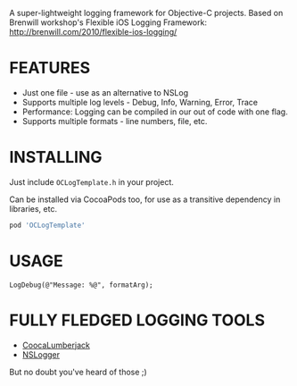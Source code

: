 A super-lightweight logging framework for Objective-C projects. Based on Brenwill workshop's Flexible iOS Logging Framework: http://brenwill.com/2010/flexible-ios-logging/ 

# FEATURES

* Just one file - use as an alternative to NSLog
* Supports multiple log levels - Debug, Info, Warning, Error, Trace
* Performance: Logging can be compiled in our out of code with one flag. 
* Supports multiple formats - line numbers, file, etc. 

# INSTALLING

Just include `OCLogTemplate.h` in your project. 

Can be installed via CocoaPods too, for use as a transitive dependency in libraries, etc. 

```ruby
pod 'OCLogTemplate'
```

# USAGE

```objc
LogDebug(@"Message: %@", formatArg);
```

# FULLY FLEDGED LOGGING TOOLS

* <a href="https://github.com/CocoaLumberjack/CocoaLumberjack">CoocaLumberjack</a>
* <a href="https://github.com/fpillet/NSLogger">NSLogger</a>

But no doubt you've heard of those ;) 









